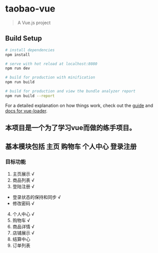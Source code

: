# taobao-vue

> A Vue.js project

## Build Setup

``` bash
# install dependencies
npm install

# serve with hot reload at localhost:8080
npm run dev

# build for production with minification
npm run build

# build for production and view the bundle analyzer report
npm run build --report
```

For a detailed explanation on how things work, check out the [guide](http://vuejs-templates.github.io/webpack/) and [docs for vue-loader](http://vuejs.github.io/vue-loader).

## 本项目是一个为了学习vue而做的练手项目。
## 基本模块包括 主页 购物车 个人中心 登录注册
### 目标功能
1. 主页展示 √
2. 商品列表 √
3. 登陆注册 √
 - 登录状态的保持和同步 √
 - 修改密码 √
4. 个人中心 √
5. 购物车 √
6. 商品详情 √
7. 店铺展示 √
8. 结算中心 
9. 订单列表
